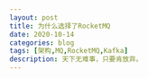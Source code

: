 ```yaml
---
layout: post
title: 为什么选择了RocketMQ
date: 2020-10-14
categories: blog
tags: [架构,MQ,RocketMQ,Kafka]
description: 天下无难事，只要肯放弃。
---
```

